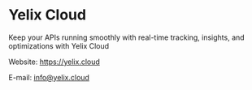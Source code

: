 # Yelix Cloud

Keep your APIs running smoothly with real-time tracking, insights, and optimizations with Yelix Cloud

Website: https://yelix.cloud

E-mail: info@yelix.cloud
